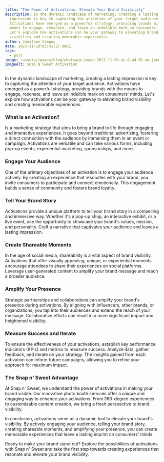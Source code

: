 ```yaml
---
title: "The Power of Activations: Elevate Your Brand Visibility"
description: In the dynamic landscape of marketing, creating a lasting
  impression is key to capturing the attention of your target audience.
  Activations have emerged as a powerful strategy, providing brands with the
  means to engage, resonate, and leave an indelible mark on consumers' minds.
  Let's explore how activations can be your gateway to elevating brand
  visibility and creating memorable experiences.
author: Jonathan Campoy
date: 2023-11-19T05:41:27.966Z
tags:
  - post
image: /assets/images/blog/whatsapp-image-2023-11-06-at-8.44.05-am.jpeg
imageAlt: Snap N´Sweet Activation
---
```

<!--StartFragment-->

In the dynamic landscape of marketing, creating a lasting impression is key to capturing the attention of your target audience. Activations have emerged as a powerful strategy, providing brands with the means to engage, resonate, and leave an indelible mark on consumers' minds. Let's explore how activations can be your gateway to elevating brand visibility and creating memorable experiences.

### What is an Activation?

Is a marketing strategy that aims to bring a brand to life through engaging and interactive experiences. It goes beyond traditional advertising, fostering a direct connection with the audience by immersing them in an event or campaign. Activations are versatile and can take various forms, including pop-up events, experiential marketing, sponsorships, and more.

### Engage Your Audience

One of the primary objectives of an activation is to engage your audience actively. By creating an experience that resonates with your brand, you invite consumers to participate and connect emotionally. This engagement builds a sense of community and fosters brand loyalty.

### Tell Your Brand Story

Activations provide a unique platform to tell your brand story in a compelling and immersive way. Whether it's a pop-up shop, an interactive exhibit, or a live event, use the opportunity to showcase your brand's values, mission, and personality. Craft a narrative that captivates your audience and leaves a lasting impression.

### Create Shareable Moments

In the age of social media, shareability is a vital aspect of brand visibility. Activations that offer visually appealing, unique, or experiential moments encourage attendees to share their experiences on social platforms. Leverage user-generated content to amplify your brand message and reach a broader audience.

### Amplify Your Presence

Strategic partnerships and collaborations can amplify your brand's presence during activations. By aligning with influencers, other brands, or organizations, you tap into their audiences and extend the reach of your message. Collaborative efforts can result in a more significant impact and heightened visibility.

### Measure Success and Iterate

To ensure the effectiveness of your activations, establish key performance indicators (KPIs) and metrics to measure success. Analyze data, gather feedback, and iterate on your strategy. The insights gained from each activation can inform future campaigns, allowing you to refine your approach for maximum impact.

### The Snap n' Sweet Advantage

At Snap n' Sweet, we understand the power of activations in making your brand visible. Our innovative photo booth services offer a unique and engaging way to enhance your activations. From 360-degree experiences to customizable content creation, we bring a fresh perspective to brand visibility.

In conclusion, activations serve as a dynamic tool to elevate your brand's visibility. By actively engaging your audience, telling your brand story, creating shareable moments, and amplifying your presence, you can create memorable experiences that leave a lasting imprint on consumers' minds.

Ready to make your brand stand out? Explore the possibilities of activations with Snap n' Sweet and take the first step towards creating experiences that resonate and elevate your brand visibility.

<!--EndFragment-->